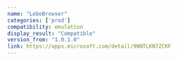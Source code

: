 ```yaml
---
name: "LoboBrowser"
categories: ['prod']
compatibility: emulation
display_result: "Compatible"
version_from: "1.0.1.0"
link: https://apps.microsoft.com/detail/9NNTLKN7ZCKF
---
```

